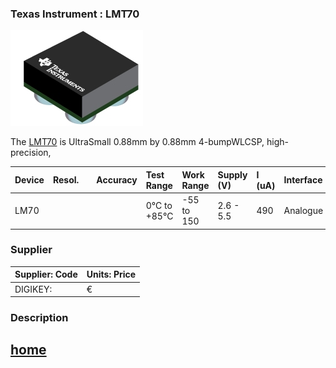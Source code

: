 ### Texas Instrument : **LMT70**

[item-image]: LMT70.jpg
[item-link]: https://www.ti.com/product/LMT70
[item-datasheet]: LMT70.pdf


![](/temperature_sensor/LMT70/LMT70.jpg)

The [LMT70][item-link] is  UltraSmall 0.88mm by 0.88mm 4-bumpWLCSP, high-precision,




| Device  	| Resol.	|  			| Accuracy	| Test Range	| Work Range	| Supply (V)| I (uA)| Interface |
| :-		| :-  		| :-  		| :-    	| :- 			| :-			| :-		| :-	| :-		|
| LM70		|   	| | 		| 0°C to +85°C  | -55 to 150	| 2.6 - 5.5	| 490	| Analogue		|

### Supplier

| Supplier: Code				|  Units: Price 				| 
|-------------------------------|-------------------------------| 
| DIGIKEY: 		 				| 	€ 						|


### Description



## [home](../../)
